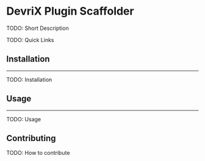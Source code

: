# DevriX Plugin Scaffolder

TODO: Short Description

TODO: Quick Links

## Installation
***
TODO: Installation


## Usage
***
TODO: Usage

## Contributing
TODO: How to contribute